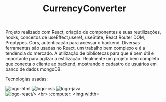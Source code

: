 <h1 align="center">CurrencyConverter</h1>
<br>
<p>Projeto realizado com React, criação de componentes e suas reutilizações, hooks, conceitos de useEffect,useref, useState, React Router DOM, Proptypes.
  Cors, autenticação para acessar o backend. Diversas ferramentas são usadas no React, um trabalho bem complexo e é a tendência do mercado.
  A utilização de bibliotecas para que é bem útil e importante para agilzar a estilização. Realmente um projeto bem completo que conecta o cliente ao     
  backend, mostrando o cadastro de usuários em banco de dados mongoDB.

<br>
<p>Tecnologias usadas:</p>
 <img src="https://img.shields.io/badge/HTML5-E34F26?style=for-the-badge&logo=html5&logoColor=white" alt="logo-html"/>
  <img src="https://img.shields.io/badge/CSS3-1572B6?style=for-the-badge&logo=css3&logoColor=white" alt="logo-css"/>
  <img src="https://img.shields.io/badge/JavaScript-F7DF1E?style=for-the-badge&logo=javascript&logoColor=black" alt="logo-java"/>
  <img src="https://img.shields.io/badge/React-20232A?style=for-the-badge&logo=react&logoColor=61DAFB" alt="logo-react/>
  
<br>
:computer:
<img width="30%" height="20%"  src="https://github.com/Rafaelpidias/CurrencyConverter/blob/master/assets/PrintConverter.PNG?raw=true">
